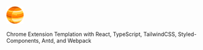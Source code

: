 # <img src="public/icons/icon_48.png" width="45" align="center">


Chrome Extension Templation with React, TypeScript, TailwindCSS, Styled-Components, Antd, and Webpack
